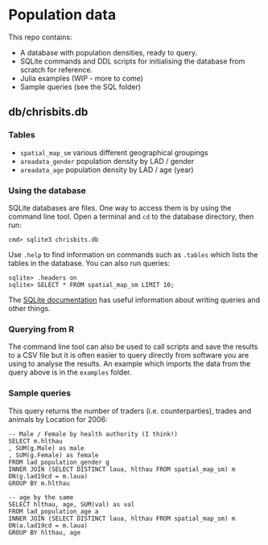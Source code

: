 # Population data
This repo contains:

- A database with population densities, ready to query.
- SQLite commands and DDL scripts for initialising the database from scratch for reference.
- Julia examples (WIP - more to come)
- Sample queries (see the SQL folder)

## db/chrisbits.db
### Tables
- `spatial_map_sm`  various different geographical groupings
- `areadata_gender` population density by LAD / gender
- `areadata_age`    population density by LAD / age (year)

### Using the database
SQLite databases are files. One way to access them is by using the command line tool. Open a terminal and `cd` to the database directory, then run:

```
cmd> sqlite3 chrisbits.db
```

Use `.help` to find information on commands such as `.tables` which lists the tables in the database. You can also run queries:

```
sqlite> .headers on
sqlite> SELECT * FROM spatial_map_sm LIMIT 10;
```

The [SQLite documentation][sqlite_docs] has useful information about writing queries and other things. 

### Querying from R
The command line tool can also be used to call scripts and save the results to a CSV file but it is often easier to query directly from software you are using to analyse the results.  An example which imports the data from the query above is in the `examples` folder.

### Sample queries

This query returns the number of traders (i.e. counterparties), trades and animals by Location for 2006:

```
-- Male / Female by health authority (I think!)
SELECT m.hlthau
, SUM(g.Male) as male
, SUM(g.Female) as female
FROM lad_population_gender g
INNER JOIN (SELECT DISTINCT laua, hlthau FROM spatial_map_sm) m ON(g.lad19cd = m.laua)
GROUP BY m.hlthau

-- age by the same
SELECT hlthau, age, SUM(val) as val
FROM lad_population_age a
INNER JOIN (SELECT DISTINCT laua, hlthau FROM spatial_map_sm) m ON(a.lad19cd = m.laua)
GROUP BY hlthau, age
```

[sqlite_docs]: https://www.sqlite.org/docs.html
